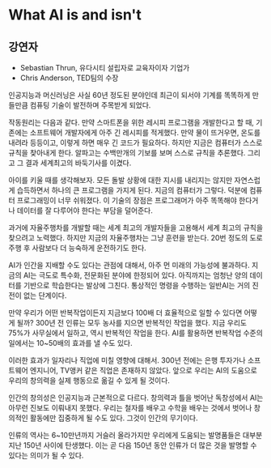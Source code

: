 # What AI is and isn't
## 강연자
- Sebastian Thrun, 유다시티 설립자로 교육자이자 기업가
- Chris Anderson, TED팀의 수장

인공지능과 머신러닝은 사실 60년 정도된 분야인데
최근이 되서야 기계를 똑똑하게 만들만큼 컴퓨팅 기술이 발전하며 주목받게 되었다.

작동원리는 다음과 같다.
만약 스마트폰을 위한 레시피 프로그램을 개발한다고 할 때,
기존에는 소프트웨어 개발자에게 아주 긴 레시피를 적게했다.
만약 물이 뜨거우면, 온도를 내려라 등등이고, 이렇게 하면 매우 긴 코드가 필요하다.
하지만 지금은 컴퓨터가 스스로 규칙을 찾아내게 한다.
알파고는 수백만개의 기보를 보며 스스로 규칙을 추론했다.
그리고 그 결과 세계최고의 바둑기사를 이겼다.

아이를 키울 때를 생각해보자. 
모든 돌발 상황에 대한 지시를 내리지는 않지만 자연스럽게 습득하면서 
하나의 큰 프로그램을 가지게 된다. 지금의 컴퓨터가 그렇다. 
덕분에 컴퓨터 프로그래밍이 너무 쉬워졌다.
이 기술의 장점은 프로그래머가 아주 똑똑해야 한다거나 데이터를 잘 다루어야 한다는
부담을 덜어준다. 

과거에 자율주행차를 개발할 때는 세계 최고의 개발자들을 고용해서 
세계 최고의 규칙을 찾으려고 노력했다. 하지만 지금의 자율주행차는 
그냥 훈련을 받는다. 20번 정도의 도로 주행 후 사람보다 더 능숙하게 운전하기도 한다.



AI가 인간을 지배할 수도 있다는 관점에 대해서,
아주 먼 미래의 가능성에 불과하다.
지금의 AI는 극도로 특수화, 전문화된 분야에 한정되어 있다.
아직까지는 엄청난 양의 데이터를 기반으로 학습한다는 발상에 그친다.
통상적인 명령을 수행하는 일반AI는 거의 진전이 없는 단계이다.

만약 우리가 어떤 반복작업이든지 지금보다 100배 더 효율적으로 일할 수 있다면 
어떻게 될까? 300년 전 인류는 모두 농사를 지으면 반복적인 작업을 했다. 
지금 우리도 75%가 사무실에서 일하고, 역시 반복적인 작업을 한다. AI를 활용하면 
반복작업 수준의 일에서는 10~50배의 효과를 낼 수도 있다.

이러한 효과가 일자리나 직업에 미칠 영향에 대해서. 
300년 전에는 은행 투자가나 소프트웨어 엔지니어, TV앵커 같은 직업은 존재하지 않았다.
앞으로 우리는 AI의 도움으로 우리의 창의력을 실제 행동으로 옮길 수 있게 될 것이다. 

인간의 창의성은 인공지능과 근본적으로 다르다. 
창의력과 틀을 벗어난 독창성에서 AI는 아무런 진보도 이뤄내지 못했다. 
우리는 철자를 배우고 수학을 배우는 것에서 벗어나 창의적인 활동에만 집중하게 될 수도 있다.
그것이 인간의 무기이다.

인류의 역사는 6~10만년까지 거슬러 올라가지만 우리에게 도움되는 발명품들은 
대부분 지난 150년 사이에 탄생했다. 이는 곧 다음 150년 동안 인류가 
더 많은 것을 발명할 수 있다는 의미가 될 수 있다. 
